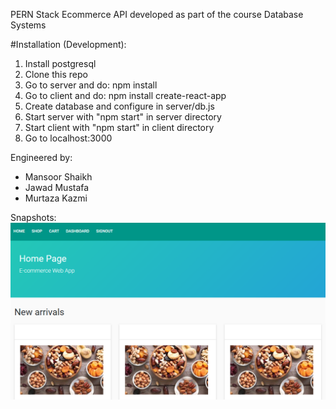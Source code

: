 PERN Stack Ecommerce API developed as part of the course Database Systems

#Installation (Development):
1. Install postgresql
2. Clone this repo
3. Go to server and do: npm install
4. Go to client and do: npm install create-react-app
5. Create database and configure in server/db.js
6. Start server with "npm start" in server directory
7. Start client with "npm start" in client directory
8. Go to localhost:3000

Engineered by:
- Mansoor Shaikh
- Jawad Mustafa
- Murtaza Kazmi

Snapshots:
![alt text](https://github.com/Murtaza-Kazmi/Ecommerce-PERN-Stack/blob/master/Current_Home_Page.png?raw=true)


